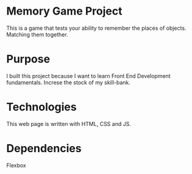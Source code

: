 # Memory Game Project
This is a game that tests your ability to remember the places of objects. Matching them together.

# Purpose
I built this project because I want to learn Front End Development fundamentals. Increse the stock of my skill-bank.

# Technologies
This web page is written with HTML, CSS and JS.

# Dependencies
Flexbox

